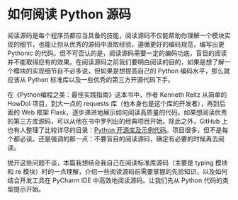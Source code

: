 # 如何阅读 Python 源码

阅读源码是每个程序员都应当具备的技能，阅读源码不仅能帮助你理解一个模块实现的细节，也能让你从优秀的源码中汲取经验，遵循更好的编码规范，编写出更 Pythonic 的代码。但不可否认的是，阅读源码需要一定的编码功底，盲目的阅读并不能取得应有的效果。在阅读源码之前我们要明白阅读的目的，如果是想了解一个模块的实现细节自不必多说，但如果是想提高自己的 Python 编码水平，那么就应该从 Python 标准库以及一些优秀的第三方开源代码下手。

在《Python编程之美：最佳实践指南》这本书中，作者 Kenneth Reitz 从简单的 HowDoI 项目，到大一点的 requests 库（他本身也是这个库的开发者），再到后面的 Web 框架 Flask，逐步递进地展示如何阅读高质量的代码。如果想阅读优秀的第三方库源码，可以从他在书中罗列出的经典项目开始。除此之外，GitHub 上也有人整理了比较详尽的目录：[Python 开源库及示例代码](https://github.com/programthink/opensource/blob/master/libs/python.wiki)。项目很多，但不是每个都必读。还是强调的那一点：不要盲目的阅读源码，确定有必要的时候再去阅读。

抛开这些问题不谈，本篇我想结合我自己在阅读标准库源码（主要是 typing 模块和 re 模块）时的一点理解，介绍一些阅读源码前需要掌握的先验知识，以及如何结合开发工具在 PyCharm IDE 中高效地阅读源码。让我们先从 Python 代码的类型提示开始。

